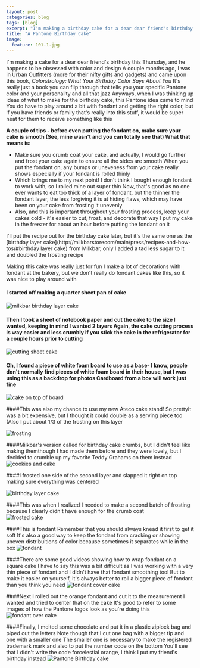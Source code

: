 ```yaml
---
layout: post
categories: blog
tags: [blog]
excerpt: "I'm making a birthday cake for a dear dear friend's birthday this Thursday, and he happens to be obsessed with color and design.  A couple months ago, I was in Urban Outfitters (more for their nifty gifts and gadgets) and came upon this book, Colorstrology: What Your Birthday Color Says About You. "
title: "A Pantone Birthday Cake"
image:
  feature: 101-1.jpg
---
```


I'm making a cake for a dear dear friend's birthday this Thursday, and he happens to be obsessed with color and design  A couple months ago, I was in Urban Outfitters (more for their nifty gifts and gadgets) and came upon this book, *Colorstrology: What Your Birthday Color Says About You*  It's really just a book you can flip through that tells you your specific Pantone color and your personality and all that jazz Anyways, when I was thinking up ideas of what to make for the birthday cake, this Pantone idea came to mind  You do have to play around a bit with fondant and getting the right color, but if you have friends or family that's really into this stuff, it would be super neat for them to receive something like this

**A couple of tips - before even putting the fondant on, make sure your cake is smooth  (See, mine wasn't and you can totally see that)  What that means is:** 

- Make sure you crumb coat your cake, and actually, I would go further and frost your cake again to ensure all the sides are smooth  When you put the fondant on, any bumps or uneveness from your cake really shows especially if your fondant is rolled thinly  
- Which brings me to my next point!  I don't think I bought enough fondant to work with, so I rolled mine out super thin  Now, that's good as no one ever wants to eat too thick of a layer of fondant, but the thinner the fondant layer, the less forgiving it is at hiding flaws, which may have been on your cake from frosting it unevenly
- Also, and this is important throughout your frosting process, keep your cakes cold - it's easier to cut, frost, and decorate that way  I put my cake in the freezer for about an hour before putting the fondant on it

I'll put the recipe out for the birthday cake later, but it's the same one as the [birthday layer cake](http://milkbarstorecom/main/press/recipes-and-how-tos/#birthday layer cake) from Milkbar, only I added a tad less sugar to it and doubled the frosting recipe

Making this cake was really just for fun  I make a lot of decorations with fondant at the bakery, but we don't really do fondant cakes like this, so it was nice to play around with



#### I started off making a quarter sheet pan of cake
![milkbar birthday layer cake](/img/101-2jpg "")

#### Then I took a sheet of notebook paper and cut the cake to the size I wanted, keeping in mind I wanted 2 layers  Again, the cake cutting process is way easier and less crumbly if you stick the cake in the refrigerator for a couple hours prior to cutting
![cutting sheet cake](/img/101-3jpg "")

#### Oh, I found a piece of white foam board to use as a base-  I know, people don't normally find pieces of white foam board in their house, but I was using this as a backdrop for photos  Cardboard from a box will work just fine 
![cake on top of board](/img/101-4jpg "")

####This was also my chance to use my new Ateco cake stand!  So prettyIt was a bit expensive, but I thought it could double as a serving piece too  (Also I put about 1/3 of the frosting on this layer

![frosting](/img/101-5jpg "")

####Milkbar's version called for birthday cake crumbs, but I didn't feel like making themthough I had made them before and they were lovely, but I decided to crumble up my favorite Teddy Grahams on them instead
![cookies and cake](/img/101-6jpg "")

####I frosted one side of the second layer and slapped it right on top making sure everything was centered

![birthday layer cake](/img/101-7jpg "")


####This was when I realized I needed to make a second batch of frosting because I clearly didn't have enough for the crumb coat  
![frosted cake](/img/101-8jpg "")

####This is fondant  Remember that you should always knead it first to get it soft  It's also a good way to keep the fondant from cracking or showing uneven distribuitions of color because sometimes it separates while in the box
![fondant](/img/101-9jpg "")

####There are some good videos showing how to wrap fondant on a square cake  I have to say this was a bit difficult as I was working with a very thin piece of fondant and I didn't have that fondant smoothing tool  But to make it easier on yourself, it's always better to roll a bigger piece of fondant than you think you need
![fondant cover cake](/img/101-10jpg "")

####Next I rolled out the orange fondant and cut it to the measurement I wanted and tried to center that on the cake  It's good to refer to some images of how the Pantone logos look as you're doing this
![fondant over cake](/img/101-11jpg "")

####Finally, I melted some chocolate and put it in a plastic ziplock bag and piped out the letters  Note though that I cut one bag with a bigger tip and one with a smaller one  The smaller one is necessary to make the registered trademark mark and also to put the number code on the bottom  You'll see that I didn't write the code forcelestial orange, I think  I put my friend's birthday instead
![Pantone Birthday cake](/img/101-12jpg "")